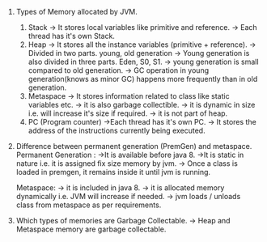 

1. Types of Memory allocated by JVM.
	 1. Stack
	     -> It stores local variables like primitive and reference.
	     -> Each thread has it's own Stack.
	 2. Heap
	     -> It stores all the instance variables (primitive + reference).
	     -> Divided in two parts. young, old generation
	     -> Young generation is also divided in three parts. Eden, S0, S1.
	     -> young generation is small compared to old generation.
	     -> GC operation in young generation(knows as minor GC) happens more frequently than in old generation.
	 1. Metaspace
	     -> It stores information related to class like static variables etc.
	     -> it is also garbage collectible.
	     -> it is dynamic in size i.e. will increase it's size if required.
	     -> it is not part of heap.
	 4. PC (Program counter)
	     ->Each thread has it's own PC.
	     -> It stores the address of the instructions currently being executed.


2. Difference between permanent generation (PremGen) and metaspace.
   Permanent Generation : 
   ->It is available before java 8.
   ->It is static in nature i.e. it is assigned fix size memory by jvm.
   -> Once a class is loaded in premgen, it remains inside it until jvm is running.

   Metaspace:
   -> it is included in java 8.
   -> it is allocated memory dynamically i.e. JVM will increase if needed.
   -> jvm loads / unloads class from metaspace as per requirements.

3. Which types of memories are Garbage Collectable.
 ->  Heap and Metaspace memory are garbage collectable.